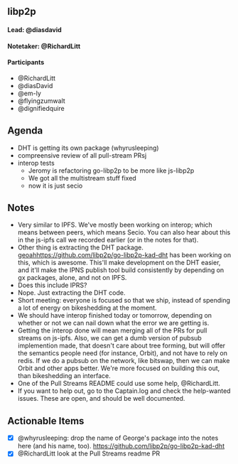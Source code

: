 ## libp2p

#### Lead: @diasdavid
#### Notetaker: @RichardLitt

#### Participants

- @RichardLitt
- @diasDavid
- @em-ly
- @flyingzumwalt
- @dignifiedquire

## Agenda

- DHT is getting its own package (whyrusleeping)
- compreensive review of all pull-stream PRsj
- interop tests
  - Jeromy is refactoring go-libp2p to be more like js-libp2p
  - We got all the multistream stuff fixed
  - now it is just secio

## Notes

- Very similar to IPFS. We've mostly been working on interop; which means between peers, which means Secio. You can also hear about this in the js-ipfs call we recorded earlier (or in the notes for that). 
- Other thing is extracting the DHT package. [geoah](https://github.com/geoah)https://github.com/libp2p/go-libp2p-kad-dht has been working on this, which is awesome. This'll make development on the DHT easier, and it'll make the IPNS publish tool build consistently by depending on gx packages, alone, and not on IPFS.
- Does this include IPRS?
- Nope. Just extracting the DHT code. 
- Short meeting: everyone is focused so that we ship, instead of spending a lot of energy on bikeshedding at the moment. 
- We should have interop finished today or tomorrow, depending on whether or not we can nail down what the error we are getting is. 
- Getting the interop done will mean merging all of the PRs for pull streams on js-ipfs. Also, we can get a dumb version of pubsub implemention made, that doesn't care about tree forming, but will offer the semantics people need (for instance, Orbit), and not have to rely on redis. If we do a pubsub on the network, like bitswap, then we can make Orbit and other apps better. We're more focused on building this out, than bikeshedding an interface. 
- One of the Pull Streams README could use some help, @RichardLitt.
- If you want to help out, go to the Captain.log and check the help-wanted issues. These are open, and should be well documented. 

## Actionable Items

- [x] @whyrusleeping: drop the name of George's package into the notes here (and his name, too). https://github.com/libp2p/go-libp2p-kad-dht
- [x] @RichardLitt look at the Pull Streams readme PR